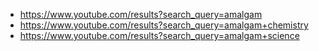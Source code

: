 - https://www.youtube.com/results?search_query=amalgam
- https://www.youtube.com/results?search_query=amalgam+chemistry
- https://www.youtube.com/results?search_query=amalgam+science
